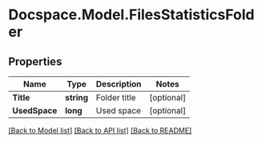 # Docspace.Model.FilesStatisticsFolder

## Properties

Name | Type | Description | Notes
------------ | ------------- | ------------- | -------------
**Title** | **string** | Folder title | [optional] 
**UsedSpace** | **long** | Used space | [optional] 

[[Back to Model list]](../README.md#documentation-for-models) [[Back to API list]](../README.md#documentation-for-api-endpoints) [[Back to README]](../README.md)

